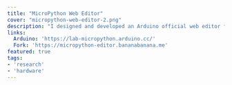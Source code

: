 ```yaml
---
title: "MicroPython Web Editor"
cover: "micropython-web-editor-2.png"
description: "I designed and developed an Arduino official web editor for MicroPython. It uses web serial and includes REPL, file management and transfer."
links:
  Arduino: 'https://lab-micropython.arduino.cc/'
  Fork: 'https://micropython-editor.bananabanana.me'
featured: true
tags:
- 'research'
- 'hardware'
---
```

